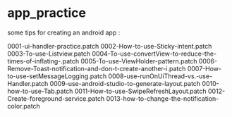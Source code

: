 # app_practice
some tips for creating an android app : 

0001-ui-handler-practice.patch
0002-How-to-use-Sticky-intent.patch
0003-To-use-Listview.patch
0004-To-use-convertView-to-reduce-the-times-of-inflating-.patch
0005-To-use-ViewHolder-pattern.patch
0006-Remove-Toast-notification-and-don-t-create-another-i.patch
0007-How-to-use-setMessageLogging.patch
0008-use-runOnUiThread-vs.-use-Handler.patch
0009-use-android-studio-to-generate-layout.patch
0010-how-to-use-Tab.patch
0011-How-to-use-SwipeRefreshLayout.patch
0012-Create-foreground-service.patch
0013-how-to-change-the-notification-color.patch

